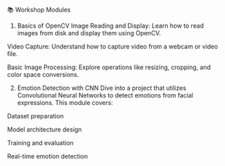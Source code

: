 
📚 Workshop Modules
1. Basics of OpenCV
Image Reading and Display: Learn how to read images from disk and display them using OpenCV.

Video Capture: Understand how to capture video from a webcam or video file.

Basic Image Processing: Explore operations like resizing, cropping, and color space conversions.

2. Emotion Detection with CNN
Dive into a project that utilizes Convolutional Neural Networks to detect emotions from facial expressions. This module covers:

Dataset preparation

Model architecture design

Training and evaluation

Real-time emotion detection
